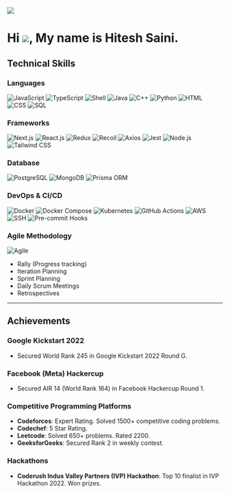 <img src="https://camo.githubusercontent.com/64fde10e402d3aaab6bdf83b74dd7275e18ec28ba031fa0fdb0c48990ab963d3/68747470733a2f2f7777772e6368617270656e692e636f6d2f7374617469632f696d616765732f6172726f772d66756e6374696f6e732d696e2d636c6173732d70726f706572746965732d6d696768742d6e6f742d62652d61732d67726561742d61732d77652d7468696e6b2f62616e6e65722e676966" />

# Hi ![](https://user-images.githubusercontent.com/18350557/176309783-0785949b-9127-417c-8b55-ab5a4333674e.gif), My name is Hitesh Saini.


## **Technical Skills**

### **Languages**
![JavaScript](https://img.shields.io/badge/JavaScript-F7DF1E?style=flat&logo=javascript&logoColor=white) 
![TypeScript](https://img.shields.io/badge/TypeScript-3178C6?style=flat&logo=typescript&logoColor=white)
![Shell](https://img.shields.io/badge/Shell-000000?style=flat&logo=gnu-bash&logoColor=white)
![Java](https://img.shields.io/badge/Java-007396?style=flat&logo=java&logoColor=white) 
![C++](https://img.shields.io/badge/C%2B%2B-00599C?style=flat&logo=c%2B%2B&logoColor=white)
![Python](https://img.shields.io/badge/Python-3776AB?style=flat&logo=python&logoColor=white) 
![HTML](https://img.shields.io/badge/HTML-E34F26?style=flat&logo=html5&logoColor=white) 
![CSS](https://img.shields.io/badge/CSS-1572B6?style=flat&logo=css3&logoColor=white) 
![SQL](https://img.shields.io/badge/SQL-4479A1?style=flat&logo=postgresql&logoColor=white)

### **Frameworks**
![Next.js](https://img.shields.io/badge/Next.js-000000?style=flat&logo=next.js&logoColor=white)
![React.js](https://img.shields.io/badge/React.js-61DAFB?style=flat&logo=react&logoColor=black)
![Redux](https://img.shields.io/badge/Redux-764ABC?style=flat&logo=redux&logoColor=white) 
![Recoil](https://img.shields.io/badge/Recoil-0095FF?style=flat&logo=recoil&logoColor=white)
![Axios](https://img.shields.io/badge/Axios-5A29E4?style=flat&logo=axios&logoColor=white)
![Jest](https://img.shields.io/badge/Jest-C21325?style=flat&logo=jest&logoColor=white)
![Node.js](https://img.shields.io/badge/Node.js-339933?style=flat&logo=node.js&logoColor=white)
![Tailwind CSS](https://img.shields.io/badge/Tailwind_CSS-06B6D4?style=flat&logo=tailwindcss&logoColor=white)

### **Database**
![PostgreSQL](https://img.shields.io/badge/PostgreSQL-336791?style=flat&logo=postgresql&logoColor=white)
![MongoDB](https://img.shields.io/badge/MongoDB-47A248?style=flat&logo=mongodb&logoColor=white)
![Prisma ORM](https://img.shields.io/badge/Prisma-2D3748?style=flat&logo=prisma&logoColor=white)

### **DevOps & CI/CD**
![Docker](https://img.shields.io/badge/Docker-2496ED?style=flat&logo=docker&logoColor=white)
![Docker Compose](https://img.shields.io/badge/Docker%20Compose-2496ED?style=flat&logo=docker&logoColor=white)
![Kubernetes](https://img.shields.io/badge/Kubernetes-326CE5?style=flat&logo=kubernetes&logoColor=white)
![GitHub Actions](https://img.shields.io/badge/GitHub%20Actions-2088FF?style=flat&logo=github-actions&logoColor=white)
![AWS](https://img.shields.io/badge/AWS-232F3E?style=flat&logo=amazon-aws&logoColor=white)
![SSH](https://img.shields.io/badge/SSH-000000?style=flat&logo=gnu-bash&logoColor=white)
![Pre-commit Hooks](https://img.shields.io/badge/Pre--commit-FFEB00?style=flat&logo=pre-commit&logoColor=black)

### **Agile Methodology**
![Agile](https://img.shields.io/badge/Agile-0046FF?style=flat&logo=agile&logoColor=white) 
- Rally (Progress tracking)
- Iteration Planning
- Sprint Planning
- Daily Scrum Meetings
- Retrospectives

---

## **Achievements**

### **Google Kickstart 2022**
- Secured World Rank 245 in Google Kickstart 2022 Round G.

### **Facebook (Meta) Hackercup**
- Secured AIR 14 (World Rank 164) in Facebook Hackercup Round 1.

### **Competitive Programming Platforms**
- **Codeforces**: Expert Rating. Solved 1500+ competitive coding problems.
- **Codechef**: 5 Star Rating.
- **Leetcode**: Solved 650+ problems. Rated 2200.
- **GeeksforGeeks**: Secured Rank 2 in weekly contest.

### **Hackathons**
- **Coderush Indus Valley Partners (IVP) Hackathon**: Top 10 finalist in IVP Hackathon 2022. Won prizes.

